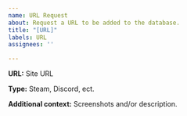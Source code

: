 ```yaml
---
name: URL Request
about: Request a URL to be added to the database.
title: "[URL]"
labels: URL
assignees: ''

---
```


**URL:**
Site URL

**Type:**
Steam, Discord, ect.

**Additional context:**
Screenshots and/or description.
